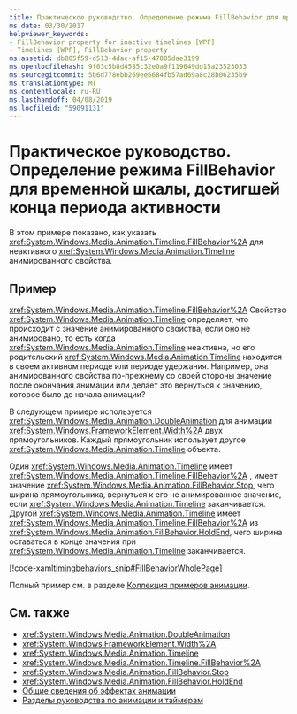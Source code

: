 ```yaml
---
title: Практическое руководство. Определение режима FillBehavior для временной шкалы, достигшей конца периода активности
ms.date: 03/30/2017
helpviewer_keywords:
- FillBehavior property for inactive timelines [WPF]
- Timelines [WPF], FillBehavior property
ms.assetid: db805f59-d513-4dac-af15-47005dae3199
ms.openlocfilehash: 9f03c5b8d4585c32e0a9f119649dd15a23523033
ms.sourcegitcommit: 5b6d778ebb269ee6684fb57ad69a8c28b06235b9
ms.translationtype: MT
ms.contentlocale: ru-RU
ms.lasthandoff: 04/08/2019
ms.locfileid: "59091131"
---
```

# <a name="how-to-specify-the-fillbehavior-for-a-timeline-that-has-reached-the-end-of-its-active-period"></a>Практическое руководство. Определение режима FillBehavior для временной шкалы, достигшей конца периода активности
В этом примере показано, как указать <xref:System.Windows.Media.Animation.Timeline.FillBehavior%2A> для неактивного <xref:System.Windows.Media.Animation.Timeline> анимированного свойства.  
  
## <a name="example"></a>Пример  
 <xref:System.Windows.Media.Animation.Timeline.FillBehavior%2A> Свойство <xref:System.Windows.Media.Animation.Timeline> определяет, что происходит с значение анимированного свойства, если оно не анимировано, то есть когда <xref:System.Windows.Media.Animation.Timeline> неактивна, но его родительский <xref:System.Windows.Media.Animation.Timeline> находится в своем активном периоде или периоде удержания. Например, она анимированного свойства по-прежнему со своей стороны значение после окончания анимации или делает это вернуться к значению, которое было до начала анимации?  
  
 В следующем примере используется <xref:System.Windows.Media.Animation.DoubleAnimation> для анимации <xref:System.Windows.FrameworkElement.Width%2A> двух прямоугольников. Каждый прямоугольник использует другое <xref:System.Windows.Media.Animation.Timeline> объекта.  
  
 Один <xref:System.Windows.Media.Animation.Timeline> имеет <xref:System.Windows.Media.Animation.Timeline.FillBehavior%2A> , имеет значение <xref:System.Windows.Media.Animation.FillBehavior.Stop>, чего ширина прямоугольника, вернуться к его не анимированное значение, если <xref:System.Windows.Media.Animation.Timeline> заканчивается. Другой <xref:System.Windows.Media.Animation.Timeline> имеет <xref:System.Windows.Media.Animation.Timeline.FillBehavior%2A> из <xref:System.Windows.Media.Animation.FillBehavior.HoldEnd>, чего ширина оставаться в конце значения при <xref:System.Windows.Media.Animation.Timeline> заканчивается.  
  
 [!code-xaml[timingbehaviors_snip#FillBehaviorWholePage](~/samples/snippets/csharp/VS_Snippets_Wpf/timingbehaviors_snip/CSharp/FillBehaviorExample.xaml#fillbehaviorwholepage)]  
  
 Полный пример см. в разделе [Коллекция примеров анимации](https://go.microsoft.com/fwlink/?LinkID=159969).  
  
## <a name="see-also"></a>См. также

- <xref:System.Windows.Media.Animation.DoubleAnimation>
- <xref:System.Windows.FrameworkElement.Width%2A>
- <xref:System.Windows.Media.Animation.Timeline>
- <xref:System.Windows.Media.Animation.Timeline.FillBehavior%2A>
- <xref:System.Windows.Media.Animation.FillBehavior.Stop>
- <xref:System.Windows.Media.Animation.FillBehavior.HoldEnd>
- [Общие сведения об эффектах анимации](animation-overview.md)
- [Разделы руководства по анимации и таймерам](animation-and-timing-how-to-topics.md)
